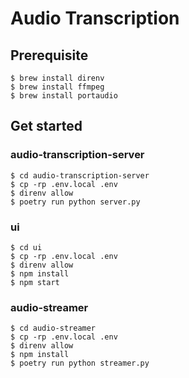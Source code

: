 # Audio Transcription

## Prerequisite

```
$ brew install direnv
$ brew install ffmpeg
$ brew install portaudio
```

## Get started

### audio-transcription-server

```
$ cd audio-transcription-server
$ cp -rp .env.local .env
$ direnv allow
$ poetry run python server.py
```

### ui

```
$ cd ui
$ cp -rp .env.local .env
$ direnv allow
$ npm install
$ npm start
```

### audio-streamer

```
$ cd audio-streamer
$ cp -rp .env.local .env
$ direnv allow
$ npm install
$ poetry run python streamer.py
```
